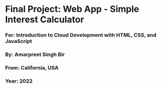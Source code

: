 # Final Project: Web App - Simple Interest Calculator
### For: Introduction to Cloud Development with HTML, CSS, and JavaScript
### By: Amarpreet Singh Bir
### From: California, USA
### Year: 2022